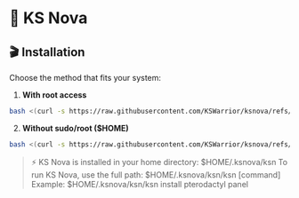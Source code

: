 # 🚀 KS Nova

## 🎬 Installation

Choose the method that fits your system:

1. **With root access**
```bash
bash <(curl -s https://raw.githubusercontent.com/KSWarrior/ksnova/refs/heads/main/root-install.sh)
```
2. **Without sudo/root ($HOME)**
```bash
bash <(curl -s https://raw.githubusercontent.com/KSWarrior/ksnova/refs/heads/main/home-install.sh)
```
> ⚡ KS Nova is installed in your home directory: $HOME/.ksnova/ksn
> To run KS Nova, use the full path:
>   $HOME/.ksnova/ksn/ksn [command]
> Example:
>   $HOME/.ksnova/ksn/ksn install pterodactyl panel
